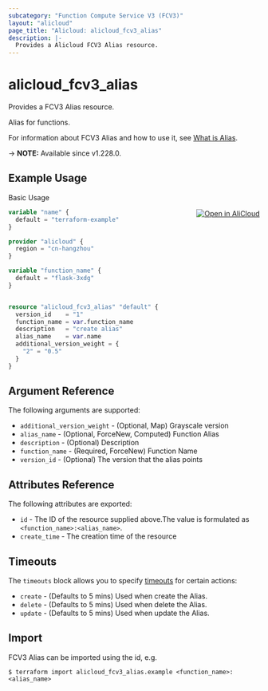```yaml
---
subcategory: "Function Compute Service V3 (FCV3)"
layout: "alicloud"
page_title: "Alicloud: alicloud_fcv3_alias"
description: |-
  Provides a Alicloud FCV3 Alias resource.
---
```


# alicloud_fcv3_alias

Provides a FCV3 Alias resource.

Alias for functions.

For information about FCV3 Alias and how to use it, see [What is Alias](https://www.alibabacloud.com/help/en/functioncompute/developer-reference/api-fc-2023-03-30-createalias).

-> **NOTE:** Available since v1.228.0.

## Example Usage
<div class="oics-button" style="float: right;margin: 0 0 -40px 0;">
  <a href="https://api.aliyun.com/api-tools/terraform?resource=alicloud_fcv3_alias&exampleId=964a205d-f3d9-3bda-b718-c780deee06a81557d045&activeTab=example&spm=docs.r.fcv3_alias.0.964a205df3" target="_blank">
    <img alt="Open in AliCloud" src="https://img.alicdn.com/imgextra/i1/O1CN01hjjqXv1uYUlY56FyX_!!6000000006049-55-tps-254-36.svg" style="max-height: 44px; margin: 32px auto; max-width: 100%;">
  </a>
</div>

Basic Usage

```terraform
variable "name" {
  default = "terraform-example"
}

provider "alicloud" {
  region = "cn-hangzhou"
}

variable "function_name" {
  default = "flask-3xdg"
}


resource "alicloud_fcv3_alias" "default" {
  version_id    = "1"
  function_name = var.function_name
  description   = "create alias"
  alias_name    = var.name
  additional_version_weight = {
    "2" = "0.5"
  }
}
```

## Argument Reference

The following arguments are supported:
* `additional_version_weight` - (Optional, Map) Grayscale version
* `alias_name` - (Optional, ForceNew, Computed) Function Alias
* `description` - (Optional) Description
* `function_name` - (Required, ForceNew) Function Name
* `version_id` - (Optional) The version that the alias points

## Attributes Reference

The following attributes are exported:
* `id` - The ID of the resource supplied above.The value is formulated as `<function_name>:<alias_name>`.
* `create_time` - The creation time of the resource

## Timeouts

The `timeouts` block allows you to specify [timeouts](https://www.terraform.io/docs/configuration-0-11/resources.html#timeouts) for certain actions:
* `create` - (Defaults to 5 mins) Used when create the Alias.
* `delete` - (Defaults to 5 mins) Used when delete the Alias.
* `update` - (Defaults to 5 mins) Used when update the Alias.

## Import

FCV3 Alias can be imported using the id, e.g.

```shell
$ terraform import alicloud_fcv3_alias.example <function_name>:<alias_name>
```